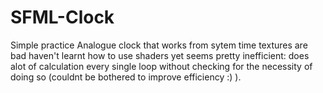 # SFML-Clock
Simple practice
Analogue clock that works from sytem time
textures are bad haven't learnt how to use shaders yet
seems pretty inefficient: does alot of calculation every single loop without checking for the necessity of doing so (couldnt be bothered to improve efficiency :) ).
